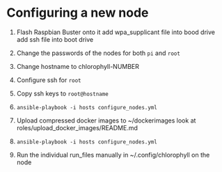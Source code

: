 
# Configuring a new node

1) Flash Raspbian Buster onto it
	add wpa_supplicant file into bood drive
	add ssh file into boot drive

2) Change the passwords of the nodes
	for both `pi` and `root`

3) Change hostname to chlorophyll-NUMBER

4) Configure ssh for `root`

5) Copy ssh keys to `root@hostname`

6) `ansible-playbook -i hosts configure_nodes.yml`

7) Upload compressed docker images to ~/dockerimages
	look at roles/upload_docker_images/README.md 
	
8) `ansible-playbook -i hosts configure_nodes.yml`

9) Run the individual run_files manually in ~/.config/chlorophyll on the node
